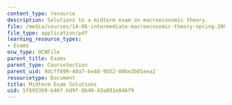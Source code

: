 ```yaml
---
content_type: resource
description: Solutions to a midterm exam on macroeconomic theory.
file: /media/courses/14-06-intermediate-macroeconomic-theory-spring-2003/5f695369b46fbd9f8b4043a881e046f9_midterm_solutions.pdf
file_type: application/pdf
learning_resource_types:
- Exams
ocw_type: OCWFile
parent_title: Exams
parent_type: CourseSection
parent_uid: 9dcff899-40a7-be48-9b52-00be3b01eea2
resourcetype: Document
title: Midterm Exam Solutions
uid: 5f695369-b46f-bd9f-8b40-43a881e046f9
---
```

